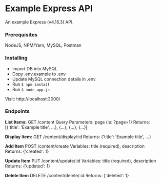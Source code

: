 # Example Express API

An example Express (v4.16.3) API.

### Prerequisites

NodeJS, NPM/Yarn, MySQL, Postman

### Installing

- Import DB into MySQL
- Copy .env.example to .env
- Update MySQL connection details in .env
- Run ```$ npm install```
- Run ```$ node app.js```

Visit: http://localhost:3000/

### Endpoints

**List Items:**
GET /content
Query Parameters: page (ie: ?page=1)
Returns: [{'title': 'Example title', ...}, {...}, {...}, {...}]

**Display Item:**
GET /content/display/:id
Returns: {'title': 'Example title', ...}

**Add Item**
POST /content/create
Variables: title (required), description
Returns: {'created': 1}

**Update Item**
PUT /content/update/:id
Variables: title (required), description
Returns: {'updated': 1}

**Delete Item**
DELETE /content/delete/:id
Returns: {'deleted': 1}